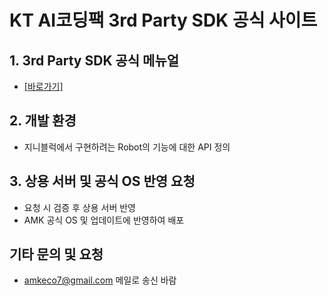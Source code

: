 # KT AI코딩팩 3rd Party SDK 공식 사이트

## 1. 3rd Party SDK 공식 메뉴얼
- <a href="https://docs.google.com/document/d/1f8uzrakt5JvaX5gFYTYimwkhoMYNZp-RPaPQ7ohnP9o/edit?usp=sharing/" target="_blank"> [바로가기] </a>
## 2. 개발 환경 
- 지니블럭에서 구현하려는 Robot의 기능에 대한 API 정의

## 3. 상용 서버 및 공식 OS 반영 요청
- 요청 시 검증 후 상용 서버 반영
- AMK 공식 OS 및 업데이트에 반영하여 배포 

## 기타 문의 및 요청
- amkeco7@gmail.com 메일로 송신 바람
